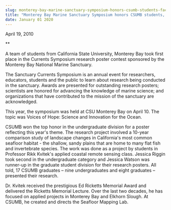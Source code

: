 ```yaml
---
slug: monterey-bay-marine-sanctuary-symposium-honors-csumb-students-faculty-member
title: "Monterey Bay Marine Sanctuary Symposium honors CSUMB students, faculty member"
date: January 01 2020
---
```


<p>April 19, 2010
</p><p>**
</p><p>A team of students from California State University, Monterey Bay took first place in the Currents Symposium research poster contest sponsored by the Monterey Bay National Marine Sanctuary.
</p><p>The Sanctuary Currents Symposium is an annual event for researchers, educators, students and the public to learn about research being conducted in the sanctuary. Awards are presented for outstanding research posters; scientists are honored for advancing the knowledge of marine science; and organizations that have contributed to the mission of the sanctuary are acknowledged.
</p><p>This year, the symposium was held at CSU Monterey Bay on April 10. The topic was Voices of Hope: Science and Innovation for the Ocean.
</p><p>CSUMB won the top honor in the undergraduate division for a poster reflecting this year's theme. The research project involved a 10-year comparison study of landscape changes in California's most common seafloor habitat - the shallow, sandy plains that are home to many flat fish and invertebrate species. The work was done as a project by students in Professor Rikk Kvitek's applied coastal remote sensing class. Jessica Riggin took second in the undergraduate category and Jessica Watson was runner-up in the graduate student division for their research posters. All told, 17 CSUMB graduates – nine undergraduates and eight graduates – presented their research.
</p><p>Dr. Kvitek received the prestigious Ed Ricketts Memorial Award and delivered the Ricketts Memorial Lecture. Over the last two decades, he has focused on applied projects in Monterey Bay and Elkhorn Slough. At CSUMB, he created and directs the Seafloor Mapping Lab.
</p><p> 
</p>
